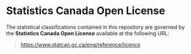 # Statistics Canada Open License

The statistical classifications contained in this repository are governed by the **Statistics Canada Open License** available at the following URL:

  > https://www.statcan.gc.ca/eng/reference/licence